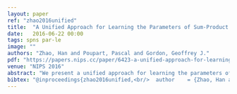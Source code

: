 ```yaml
---
layout: paper
ref: "zhao2016unified"
title:  "A Unified Approach for Learning the Parameters of Sum-Product Networks"
date:   2016-06-22 00:00
tags: spns par-le
image: ""
authors: "Zhao, Han and Poupart, Pascal and Gordon, Geoffrey J."
pdf: "https://papers.nips.cc/paper/6423-a-unified-approach-for-learning-the-parameters-of-sum-product-networks.pdf"
venue: "NIPS 2016"
abstract: "We present a unified approach for learning the parameters of Sum-Product networks (SPNs). We prove that any complete and decomposable SPN is equivalent to a mixture of trees where each tree corresponds to a product of univariate distributions. Based on the mixture model perspective, we characterize the objective function when learning SPNs based on the maximum likelihood estimation (MLE) principle and show that the optimization problem can be formulated as a signomial program. We construct two parameter learning algorithms for SPNs by using sequential monomial approximations (SMA) and the concave-convex procedure (CCCP), respectively. The two proposed methods naturally admit multiplicative updates, hence effectively avoiding the projection operation. With the help of the unified framework, we also show that, in the case of SPNs, CCCP leads to the same algorithm as Expectation Maximization (EM) despite the fact that they are different in general."
bibtex: "@inproceedings{zhao2016unified,<br/>  author    = {Zhao, Han and Poupart, Pascal and Gordon, Geoffrey J.},<br/>  title     = {A Unified Approach for Learning the Parameters of Sum-Product Networks},<br/>  booktitle = {{NIPS}},<br/>  pages     = {433--441},<br/>  year      = {2016}<br/>}<br/>"
---
```

